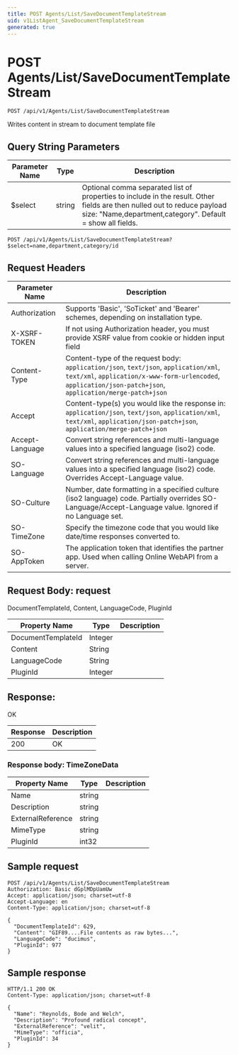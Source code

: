 ```yaml
---
title: POST Agents/List/SaveDocumentTemplateStream
uid: v1ListAgent_SaveDocumentTemplateStream
generated: true
---
```


# POST Agents/List/SaveDocumentTemplateStream

```http
POST /api/v1/Agents/List/SaveDocumentTemplateStream
```

Writes content in stream to document template file







## Query String Parameters

| Parameter Name | Type |  Description |
|----------------|------|--------------|
| $select | string |  Optional comma separated list of properties to include in the result. Other fields are then nulled out to reduce payload size: "Name,department,category". Default = show all fields. |

```http
POST /api/v1/Agents/List/SaveDocumentTemplateStream?$select=name,department,category/id
```


## Request Headers

| Parameter Name | Description |
|----------------|-------------|
| Authorization  | Supports 'Basic', 'SoTicket' and 'Bearer' schemes, depending on installation type. |
| X-XSRF-TOKEN   | If not using Authorization header, you must provide XSRF value from cookie or hidden input field |
| Content-Type | Content-type of the request body: `application/json`, `text/json`, `application/xml`, `text/xml`, `application/x-www-form-urlencoded`, `application/json-patch+json`, `application/merge-patch+json` |
| Accept         | Content-type(s) you would like the response in: `application/json`, `text/json`, `application/xml`, `text/xml`, `application/json-patch+json`, `application/merge-patch+json` |
| Accept-Language | Convert string references and multi-language values into a specified language (iso2) code. |
| SO-Language | Convert string references and multi-language values into a specified language (iso2) code. Overrides Accept-Language value. |
| SO-Culture | Number, date formatting in a specified culture (iso2 language) code. Partially overrides SO-Language/Accept-Language value. Ignored if no Language set. |
| SO-TimeZone | Specify the timezone code that you would like date/time responses converted to. |
| SO-AppToken | The application token that identifies the partner app. Used when calling Online WebAPI from a server. |

## Request Body: request 

DocumentTemplateId, Content, LanguageCode, PluginId 

| Property Name | Type |  Description |
|----------------|------|--------------|
| DocumentTemplateId | Integer |  |
| Content | String |  |
| LanguageCode | String |  |
| PluginId | Integer |  |

## Response:

OK

| Response | Description |
|----------------|-------------|
| 200 | OK |

### Response body: TimeZoneData

| Property Name | Type |  Description |
|----------------|------|--------------|
| Name | string |  |
| Description | string |  |
| ExternalReference | string |  |
| MimeType | string |  |
| PluginId | int32 |  |

## Sample request

```http!
POST /api/v1/Agents/List/SaveDocumentTemplateStream
Authorization: Basic dGplMDpUamUw
Accept: application/json; charset=utf-8
Accept-Language: en
Content-Type: application/json; charset=utf-8

{
  "DocumentTemplateId": 629,
  "Content": "GIF89....File contents as raw bytes...",
  "LanguageCode": "ducimus",
  "PluginId": 977
}
```

## Sample response

```http_
HTTP/1.1 200 OK
Content-Type: application/json; charset=utf-8

{
  "Name": "Reynolds, Bode and Welch",
  "Description": "Profound radical concept",
  "ExternalReference": "velit",
  "MimeType": "officia",
  "PluginId": 34
}
```